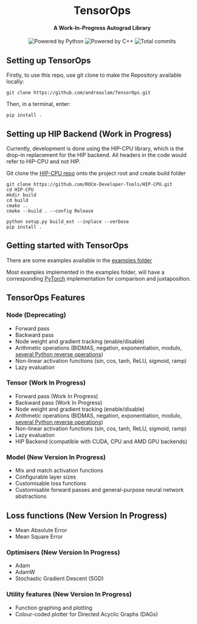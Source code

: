 <div align="center">

# TensorOps
#### A Work-In-Progress Autograd Library

<img src="https://img.shields.io/badge/Powered%20by-Python-yellow" alt="Powered by Python">
<img src="https://img.shields.io/badge/Powered%20by-C++-blue" alt="Powered by C++">
<img src="https://badgen.net/github/commits/andreaslam/TensorOps/main" alt="Total commits">

</div>

## Setting up TensorOps

Firstly, to use this repo, use git clone to make the Repository available locally:

```
git clone https://github.com/andreaslam/TensorOps.git
```

Then, in a terminal, enter:

```
pip install .
```

## Setting up HIP Backend (Work in Progress)

Currently, development is done using the HIP-CPU library, which is the drop-in replacement for the HIP backend. All headers in the code would refer to HIP-CPU and not HIP.

Git clone the [HIP-CPU repo](https://github.com/ROCm/HIP-CPU) onto the project root and create build folder

```
git clone https://github.com/ROCm-Developer-Tools/HIP-CPU.git
cd HIP-CPU
mkdir build
cd build
cmake ..
cmake --build . --config Release

python setup.py build_ext --inplace --verbose
pip install .
```

## Getting started with TensorOps

There are some examples available in the [examples folder](https://github.com/andreaslam/TensorOps/tree/main/examples)

Most examples implemented in the examples folder, will have a corresponding [PyTorch](https://github.com/pytorch/pytorch) implementation for comparison and juxtaposition.

## TensorOps Features

### Node (Deprecating)
- Forward pass
- Backward pass
- Node weight and gradient tracking (enable/disable)
- Arithmetic operations (BIDMAS, negation, exponentiation, modulo, [several Python reverse operations](https://docs.python.org/3/reference/datamodel.html#emulating-numeric-types))
- Non-linear activation functions (sin, cos, tanh, ReLU, sigmoid, ramp)
- Lazy evaluation

### Tensor (Work In Progress)
- Forward pass (Work In Progress)
- Backward pass (Work In Progress)
- Node weight and gradient tracking (enable/disable)
- Arithmetic operations (BIDMAS, negation, exponentiation, modulo, [several Python reverse operations](https://docs.python.org/3/reference/datamodel.html#emulating-numeric-types))
- Non-linear activation functions (sin, cos, tanh, ReLU, sigmoid, ramp)
- Lazy evaluation
- HIP Backend (compatible with CUDA, CPU and AMD GPU backends)

### Model (New Version In Progress)
- Mix and match activation functions
- Configurable layer sizes
- Customisable loss functions
- Customisable forward passes and general-purpose neural network abstractions

## Loss functions (New Version In Progress)
- Mean Absolute Error
- Mean Square Error

### Optimisers (New Version In Progress)
- Adam
- AdamW
- Stochastic Gradient Descent (SGD)

### Utility features (New Version In Progress)
- Function graphing and plotting
- Colour-coded plotter for Directed Acyclic Graphs (DAGs)
